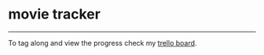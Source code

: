 ﻿# movie tracker
---
To tag along and view the progress check my [trello board](https://trello.com/b/VDpSvVhu/mtrac).
